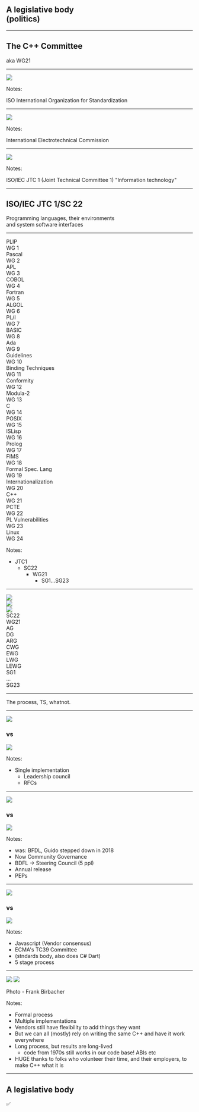 <h2 class="r-fit-text">A legislative body<br><span class=fragment>(politics)</span></h2>

---

## The C++ Committee

aka WG21 <!-- .element: class="fragment" -->

---

<img src="images/ISO_Logo_(Red_square).svg.png" class="r-stretch">

Notes:

ISO International Organization for Standardization

---

<img src="images/International_Electrotechnical_Commission_Logo.svg.png" class="r-stretch">

Notes:

International Electrotechnical Commission

---

<img src="images/Iso-iec-jtc1-logo.svg.png">

Notes:

ISO/IEC JTC 1 (Joint Technical Committee 1) "Information technology"

---

## ISO/IEC JTC 1/SC 22

Programming languages, their environments<br> and system software interfaces

---

<div class="wgs">
<div class="disbanded"><div class="wa">PLIP</div><div class="wg">WG 1</div></div>
<div class="disbanded"><div class="wa">Pascal</div><div class="wg">WG 2</div></div>
<div class="disbanded"><div class="wa">APL</div><div class="wg">WG 3</div></div>
<div class="active"><div class="wa">COBOL</div><div class="wg">WG 4</div></div>
<div class="active"><div class="wa">Fortran</div><div class="wg">WG 5</div></div>
<div class="disbanded"><div class="wa">ALGOL</div><div class="wg">WG 6</div></div>
<div class="disbanded"><div class="wa">PL/I</div><div class="wg">WG 7</div></div>
<div class="disbanded"><div class="wa">BASIC</div><div class="wg">WG 8</div></div>
<div class="active"><div class="wa">Ada</div><div class="wg">WG 9</div></div>
<div class="disbanded"><div class="wa">Guidelines</div><div class="wg">WG 10</div></div>
<div class="disbanded"><div class="wa">Binding Techniques</div><div class="wg">WG 11</div></div>
<div class="disbanded"><div class="wa">Conformity</div><div class="wg">WG 12</div></div>
<div class="disbanded"><div class="wa">Modula-2</div><div class="wg">WG 13</div></div>
<div class="active"><div class="wa">C</div><div class="wg">WG 14</div></div>
<div class="disbanded"><div class="wa">POSIX</div><div class="wg">WG 15</div></div>
<div class="disbanded"><div class="wa">ISLisp</div><div class="wg">WG 16</div></div>
<div class="active"><div class="wa">Prolog</div><div class="wg">WG 17</div></div>
<div class="disbanded"><div class="wa">FIMS</div><div class="wg">WG 18</div></div>
<div class="disbanded"><div class="wa">Formal Spec. Lang</div><div class="wg">WG 19</div></div>
<div class="disbanded"><div class="wa">Internationalization</div><div class="wg">WG 20</div></div>
<div class="active fragment custom oohme"><div class="wa">C++</div><div class="wg">WG 21</div></div>
<div class="disbanded"><div class="wa">PCTE</div><div class="wg">WG 22</div></div>
<div class="active"><div class="wa">PL Vulnerabilities</div><div class="wg">WG 23</div></div>
<div class="active"><div class="wa">Linux</div><div class="wg">WG 24</div></div>
</div>

Notes:

- JTC1
  - SC22
    - WG21
      - SG1...SG23

---

<div class="org iso">
  <div class="name"><img src="images/ISO_Logo_(Red_square).svg.png"></div><div class="name"><img src="images/International_Electrotechnical_Commission_Logo.svg.png"></div>
  <div class="org isoiec fragment"><div class="name"><img src="images/Iso-iec-jtc1-logo.svg.png"></div>
    <div class="org sc22 fragment"><div class="name">SC22</div>
      <div class="org wg21 fragment"><div class="name">WG21</div>
        <div class="org ag fragment" data-autoslide="200"><div class="name">AG</div></div>
        <div class="org ag fragment" data-autoslide="200"><div class="name">DG</div></div>
        <div class="org ag fragment" data-autoslide="200"><div class="name">ARG</div></div>
        <div class="org cg fragment" data-autoslide="200"><div class="name">CWG</div></div>
        <div class="org eg fragment" data-autoslide="200"><div class="name">EWG</div></div>
        <div class="org cg fragment" data-autoslide="200"><div class="name">LWG</div></div>
        <div class="org eg fragment" data-autoslide="200"><div class="name">LEWG</div></div>
        <div class="org sg fragment" data-autoslide="200"><div class="name">SG1</div></div>
        <div class="org sg fragment" data-autoslide="200"><div class="name">...</div></div>
        <div class="org sg fragment" data-autoslide="0"><div class="name">SG23</div></div>
        </div>
      </div>
    </div>
  </div> 
</div>

---

The process, TS, whatnot.

---

<div class="libs">
<div class="lib"><img src="images/ISO_C++_Logo.svg.png"></div>
<div class="vs"><h3>vs</h3></div>
<div class="lib"><img src="images/rust-logo-blk.svg"></div>
</div>

Notes:
- Single implementation
  - Leadership council
  - RFCs

---

<div class="libs">
<div class="lib"><img src="images/ISO_C++_Logo.svg.png"></div>
<div class="vs"><h3>vs</h3></div>
<div class="lib"><img src="images/Python-logo-notext.svg.png"></div>
</div>

Notes:
- was: BFDL, Guido stepped down in 2018
- Now Community Governance
- BDFL -> Steering Council (5 ppl)
- Annual release
- PEPs

---

<div class="libs">
<div class="lib"><img src="images/ISO_C++_Logo.svg.png"></div>
<div class="vs"><h3>vs</h3></div>
<div class="lib"><img src="images/Unofficial_JavaScript_logo_2.svg.png"></div>
</div>

Notes:
- Javascript (Vendor consensus)
- ECMA's TC39 Committee
 - (stndards body, also does C# Dart)
- 5 stage process

---

<img src="images/Committee.jpg">
<img src="images/Committee-remote.jpg">
<p class="attribution">Photo - Frank Birbacher</p>

Notes:
- Formal process
- Multiple implementations
- Vendors still have flexibility to add things they want
- But we can all (mostly) rely on writing the same C++ and have it work everywhere
- Long process, but results are long-lived
  - code from 1970s still works in our code base! ABIs etc
- HUGE thanks to folks who volunteer their time, and their employers, to make C++ what it is

---

## A legislative body

<p class="checkmark fragment">✅</p>
